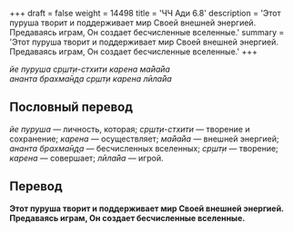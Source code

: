 +++
draft = false
weight = 14498
title = 'ЧЧ Ади 6.8'
description = 'Этот пуруша творит и поддерживает мир Своей внешней энергией. Предаваясь играм, Он создает бесчисленные вселенные.'
summary = 'Этот пуруша творит и поддерживает мир Своей внешней энергией. Предаваясь играм, Он создает бесчисленные вселенные.'
+++

_йе пуруша ср̣шт̣и-стхити карена ма̄йа̄йа  
ананта брахма̄н̣д̣а ср̣шт̣и карена лӣла̄йа_

## Пословный перевод

_йе_ _пуруша_ — личность, которая; _ср̣шт̣и_\-_стхити_ — творение и сохранение; _карена_ — осуществляет; _ма̄йа̄йа_ — внешней энергией; _ананта_ _брахма̄н̣д̣а_ — бесчисленных вселенных; _ср̣шт̣и_ — творение; _карена_ — совершает; _лӣла̄йа_ — игрой.

## Перевод

**Этот пуруша творит и поддерживает мир Своей внешней энергией. Предаваясь играм, Он создает бесчисленные вселенные.**
